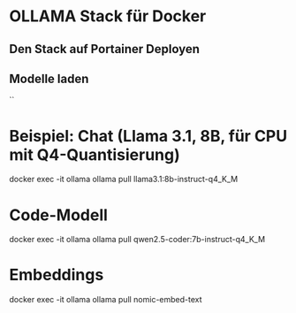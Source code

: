 # OLLAMA Stack für Docker

## Den Stack auf Portainer Deployen

## Modelle laden
``
# Beispiel: Chat (Llama 3.1, 8B, für CPU mit Q4-Quantisierung)
docker exec -it ollama ollama pull llama3.1:8b-instruct-q4_K_M

# Code-Modell
docker exec -it ollama ollama pull qwen2.5-coder:7b-instruct-q4_K_M

# Embeddings
docker exec -it ollama ollama pull nomic-embed-text
````

